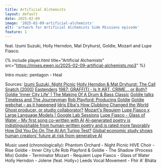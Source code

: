 ```yaml
---
title: Artificial Alchemists
layout: default
date: 2025-02-09
image: '2025-02-09-artificial-alchemists'
alt: 'artwork for Artificial Alchemists Side Missions episode'
feature: 1
---
```


feat. Izumi Suzuki, Holly Herndon, Mat Dryhurst, Goldie, Mozart and Lupe Fiasco.

{% include player.html title="Artificial Alchemists" src="https://mixes.ewen.io/2025-02-09-artificial-alchemists.mp3" %}

Intro music: pentagon - Heal

Sources:
[Izumi Suzuki, Night Picnic](https://www.bostonreview.net/articles/night-picnic/)
[Holly Herndon & Mat Dryhurst: The Call](https://www.serpentinegalleries.org/whats-on/holly-herndon-mat-dryhurst-the-call/)
[Snatch (2000)](https://www.imdb.com/title/tt0208092/)
[Eastenders](https://en.wikipedia.org/wiki/EastEnders)
[1987: GRAFFITI - Is It ART, CRIME... or Both?](https://www.youtube.com/watch?v=eGM_XJsCFqc)
[Goldie 'Inner City Life' | The Making Of A Drum & Bass Classic](https://www.youtube.com/@DJMag)
[Goldie talks Timeless and The Journeyman](https://www.musicradar.com/news/goldie-talks-timeless-and-the-journeyman)
[Rob Playford: Producing Goldie](https://www.soundonsound.com/people/rob-playford-producing-goldie)
[Goldie webchat – as it happened](https://www.theguardian.com/music/live/2015/may/11/goldie-webchat-timeless-heritage-orchestra)
[Idris Elba's How Clubbing Changed the World](https://www.channel4.com/press/news/idris-elbas-how-clubbing-changed-world)
[Ghost producer, or studio collaborator?](https://djmag.com/features/ghost-producer-or-studio-collaborator)
[Mozart's Requiem](https://en.wikipedia.org/wiki/Requiem_(Mozart))
[Lupe Fiasco x Large Language Models | Google Lab Sessions](https://www.youtube.com/watch?v=yYp18JAvKkQ)
[Lupe Fiasco - Glass of Water - My first song co-written with AI](https://www.youtube.com/watch?v=tZVw06KceXA)
[AI-generated poetry is indistinguishable from human-written poetry and is rated more favorably](https://www.nature.com/articles/s41598-024-76900-1)
[How Did You Do On The AI Art Turing Test?](https://www.astralcodexten.com/p/how-did-you-do-on-the-ai-art-turing)
[Global economic study shows human creators’ future at risk from generative AI](https://www.cisac.org/Newsroom/news-releases/global-economic-study-shows-human-creators-future-risk-generative-ai)

Music used (chronologically):
Phantom Orchard - Night Picnic
HIVE Choir - Rise
Goldie - Inner City Life
Rob Playford & Goldie - The Shadow (Process Mix)
Goldie - Terminator
Mozart - Requiem
Lupe Fiasco - Glass of Water
Holly Herndon - Jolene (feat. Holly+)
Leeds Vocal Movement - Fhir A' Bhàta
